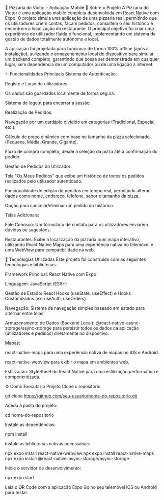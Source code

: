 🍕 Pizzaria do Victor - Aplicação Mobile
📖 Sobre o Projeto
A Pizzaria do Victor é uma aplicação mobile completa desenvolvida em React Native com Expo. O projeto simula uma aplicação de uma pizzaria real, permitindo que os utilizadores criem contas, façam pedidos, consultem o seu histórico e encontrem a localização do restaurante. O principal objetivo foi criar uma experiência de utilizador fluida e funcional, implementando um sistema de gestão de dados totalmente autónomo e local.

A aplicação foi projetada para funcionar de forma 100% offline (após a instalação), utilizando o armazenamento local do dispositivo para simular um backend completo, garantindo que possa ser demonstrada em qualquer lugar, sem dependência de um computador ou de uma ligação à internet.

✨ Funcionalidades Principais
Sistema de Autenticação:

Registo e Login de utilizadores.

Os dados são guardados localmente de forma segura.

Sistema de logout para encerrar a sessão.

Realização de Pedidos:

Navegação por um cardápio dividido em categorias (Tradicional, Especial, etc.).

Cálculo de preço dinâmico com base no tamanho da pizza selecionado (Pequena, Média, Grande, Gigante).

Fluxo de compra completo, desde a seleção da pizza até à confirmação do pedido.

Gestão de Pedidos do Utilizador:

Tela "Os Meus Pedidos" que exibe um histórico de todos os pedidos realizados pelo utilizador autenticado.

Funcionalidade de edição de pedidos em tempo real, permitindo alterar dados como nome, endereço, telefone, sabor e tamanho da pizza.

Opção para cancelar/eliminar um pedido do histórico.

Telas Adicionais:

Fale Conosco: Um formulário de contato para os utilizadores enviarem dúvidas ou sugestões.

Restaurantes: Exibe a localização da pizzaria num mapa interativo, utilizando React Native Maps para uma experiência nativa no telemóvel e uma WebView para compatibilidade na web.

🚀 Tecnologias Utilizadas
Este projeto foi construído com as seguintes tecnologias e bibliotecas:

Framework Principal: React Native com Expo

Linguagem: JavaScript (ES6+)

Gestão de Estado: React Hooks (useState, useEffect) e Hooks Customizados (ex: useAuth, useOrders).

Navegação: Sistema de navegação simples baseado em estado para alternar entre telas.

Armazenamento de Dados (Backend Local): @react-native-async-storage/async-storage para persistir todos os dados da aplicação (utilizadores e pedidos) diretamente no dispositivo.

Mapas:

react-native-maps para uma experiência nativa de mapas no iOS e Android.

react-native-webview para exibir o mapa em ambientes web.

Estilização: StyleSheet do React Native para uma estilização performática e componentizada.

⚙️ Como Executar o Projeto
Clone o repositório:

git clone https://github.com/seu-usuario/nome-do-repositorio.git

Aceda à pasta do projeto:

cd nome-do-repositorio

Instale as dependências:

npm install

Instale as bibliotecas nativas necessárias:

npx expo install react-native-webview
npx expo install react-native-maps
npx expo install @react-native-async-storage/async-storage

Inicie o servidor de desenvolvimento:

npx expo start

Leia o QR Code com a aplicação Expo Go no seu telemóvel iOS ou Android para testar.
